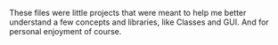 These files were little projects that were meant to help me better understand a few concepts and libraries, like Classes and GUI.
And for personal enjoyment of course.
